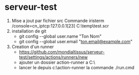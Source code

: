 # serveur-test
1. Mise a jout par fichier src
  Commande iristerm /console=cn_iptcp:127.0.0.1[23] C:\temp\test.scr
2. installation de git
   - git config --global user.name "Ton Nom"
   - git config --global user.email "ton.email@example.com"
4. Creation d'un runner
   - https://github.com/mondialtissus/serveur-test/settings/actions/runners/new
   - ajouter un dossier action-runner a C:\
   - lancer le depuis c:\action-runner la commande ./run.cmd
     

